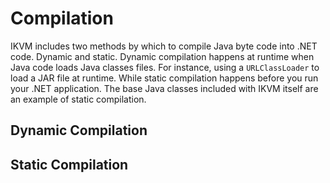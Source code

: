 # Compilation

IKVM includes two methods by which to compile Java byte code into .NET code. Dynamic and static. Dynamic compilation happens at runtime when Java code loads Java classes files. For instance, using a `URLClassLoader` to load a JAR file at runtime. While static compilation happens before you run your .NET application. The base Java classes included with IKVM itself are an example of static compilation.

## Dynamic Compilation

## Static Compilation

